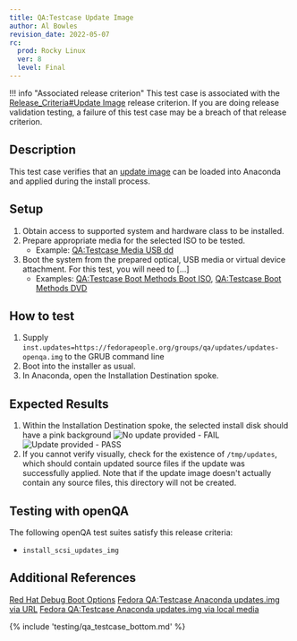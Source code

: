 ```yaml
---
title: QA:Testcase Update Image
author: Al Bowles
revision_date: 2022-05-07
rc:
  prod: Rocky Linux
  ver: 8
  level: Final
---
```


!!! info "Associated release criterion"
    This test case is associated with the [Release_Criteria#Update Image](../release_criteria.md#update-image) release criterion. If you are doing release validation testing, a failure of this test case may be a breach of that release criterion.

## Description
<!-- TODO provide documentation on the topic of updates.img -->
This test case verifies that an [update image]() can be loaded into Anaconda and applied during the install process.

## Setup
1. Obtain access to supported system and hardware class to be installed.
1. Prepare appropriate media for the selected ISO to be tested.
    - Example: [QA:Testcase Media USB dd](Testcase_Media_USB_dd.md)
1. Boot the system from the prepared optical, USB media or virtual device attachment. For this test, you will need to [...] <!-- TODO how to open GRUB boot commandline -->
    - Examples: [QA:Testcase Boot Methods Boot ISO](Testcase_Boot_Methods_Boot_Iso.md), [QA:Testcase Boot Methods DVD](Testcase_Boot_Methods_Dvd.md)

## How to test
<!-- TODO host this internally -->
1. Supply `inst.updates=https://fedorapeople.org/groups/qa/updates/updates-openqa.img` to the GRUB command line
1. Boot into the installer as usual.
1. In Anaconda, open the Installation Destination spoke.

## Expected Results
1. Within the Installation Destination spoke, the selected install disk should have a pink background
   <!-- TODO supply screenshots -->
   ![No update provided - **FAIL**]() ![Update provided - **PASS**]()
1. If you cannot verify visually, check for the existence of `/tmp/updates`, which should contain updated source files if the update was successfully applied. Note that if the update image doesn't actually contain any source files, this directory will not be created.
<!-- TODO does /tmp/updates appear without completing installation? -->

## Testing with openQA
The following openQA test suites satisfy this release criteria:
- `install_scsi_updates_img`

## Additional References
[Red Hat Debug Boot Options](https://access.redhat.com/documentation/en-us/red_hat_enterprise_linux/8/html/performing_an_advanced_rhel_installation/kickstart-and-advanced-boot-options_installing-rhel-as-an-experienced-user#debug-boot-options_kickstart-and-advanced-boot-options)
[Fedora QA:Testcase Anaconda updates.img via URL](https://fedoraproject.org/wiki/QA:Testcase_Anaconda_updates.img_via_URL)
[Fedora QA:Testcase Anaconda updates.img via local media](https://fedoraproject.org/wiki/QA:Testcase_Anaconda_updates.img_via_local_media)

{% include 'testing/qa_testcase_bottom.md' %}
